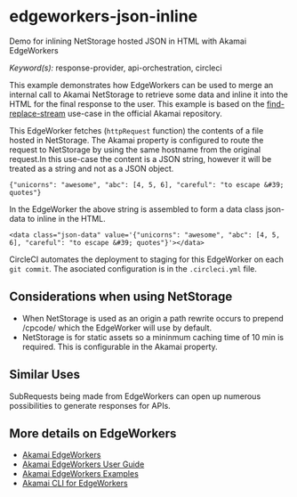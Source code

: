 # edgeworkers-json-inline
Demo for inlining NetStorage hosted JSON in HTML with Akamai EdgeWorkers

*Keyword(s):* response-provider, api-orchestration, circleci<br>

This example demonstrates how EdgeWorkers can be used to merge an internal call to Akamai NetStorage to retrieve some data and inline it into the HTML for the final response to the user. This example is based on the [find-replace-stream](https://github.com/akamai/edgeworkers-examples/tree/master/edgeworkers/libraries/find-replace-stream) use-case in the official Akamai repository.

This EdgeWorker fetches (`httpRequest` function) the contents of a file hosted in NetStorage. The Akamai property is configured to route the request to NetStorage by using the same hostname from the original request.In this use-case the content is a JSON string, however it will be treated as a string and not as a JSON object. 

`{"unicorns": "awesome", "abc": [4, 5, 6], "careful": "to escape &#39; quotes"}`

In the EdgeWorker the above string is assembled to form a data class json-data to inline in the HTML.

`<data class="json-data" value='{"unicorns": "awesome", "abc": [4, 5, 6], "careful": "to escape &#39; quotes"}'></data>`

CircleCI automates the deployment to staging for this EdgeWorker on each `git commit`. The asociated configuration is in the `.circleci.yml` file.

## Considerations when using NetStorage

- When NetStorage is used as an origin a path rewrite occurs to prepend /cpcode/ which the EdgeWorker will use by default. 
- NetStorage is for static assets so a mininmum caching time of 10 min is required. This is configurable in the Akamai property. 

## Similar Uses

SubRequests being made from EdgeWorkers can open up numerous possibilities to generate responses for APIs. 
    
## More details on EdgeWorkers
- [Akamai EdgeWorkers](https://developer.akamai.com/akamai-edgeworkers-overview)
- [Akamai EdgeWorkers User Guide](https://learn.akamai.com/en-us/webhelp/edgeworkers/edgeworkers-user-guide/GUID-14077BCA-0D9F-422C-8273-2F3E37339D5B.html)
- [Akamai EdgeWorkers Examples](https://github.com/akamai/edgeworkers-examples)
- [Akamai CLI for EdgeWorkers](https://developer.akamai.com/legacy/cli/packages/edgeworkers.html)